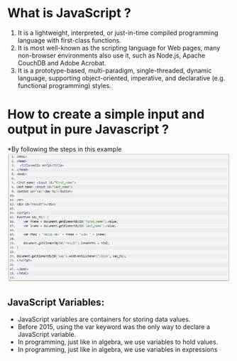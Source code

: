 # What is JavaScript ? 
1. It is a lightweight, interpreted, or just-in-time compiled programming language with first-class functions.
2. It is most well-known as the scripting language for Web pages, many non-browser environments also use it, such as Node.js, Apache CouchDB and Adobe Acrobat.
3. It is a prototype-based, multi-paradigm, single-threaded, dynamic language, supporting object-oriented, imperative, and declarative (e.g. functional programming) styles.
# How to create a simple input and output in pure Javascript ?
*By following the steps in this example
![EXAMPLE ](Capture.JPG)
## JavaScript Variables:
+ JavaScript variables are containers for storing data values.
+ Before 2015, using the var keyword was the only way to declare a JavaScript variable.
+ In programming, just like in algebra, we use variables to hold values.
+ In programming, just like in algebra, we use variables in expressions